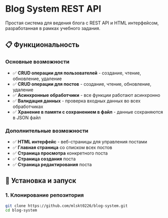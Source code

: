 # Blog System REST API

Простая система для ведения блога с REST API и HTML интерфейсом, разработанная в рамках учебного задания.

## 📋 Функциональность

### Основные возможности
- ✅ **CRUD операции для пользователей** - создание, чтение, обновление, удаление
- ✅ **CRUD операции для постов** - создание, чтение, обновление, удаление
- ✅ **Асинхронные обработчики** - все функции работают асинхронно
- ✅ **Валидация данных** - проверка входных данных во всех обработчиках
- ✅ **Хранение в памяти с сохранением в файл** - данные сохраняются в JSON файл

### Дополнительные возможности
- ✅ **HTML интерфейс** - веб-страницы для управления постами
- ✅ **Главная страница** со списком всех постов
- ✅ **Страница просмотра** конкретного поста
- ✅ **Страница создания** поста
- ✅ **Страница редактирования** поста

## 🚀 Установка и запуск

### 1. Клонирование репозитория
```bash
git clone https://github.com/mlskt0226/blog-system.git
cd blog-system